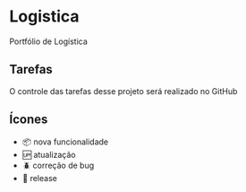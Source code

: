 # Logistica

Portfólio de Logística

## Tarefas
O controle das tarefas desse projeto será realizado no GitHub

## Ícones
- :package: nova funcionalidade
- :up: atualização
- :beetle: correção de bug
- :checkered_flag: release
